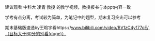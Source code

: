 建议观看 中科大 凌青 教授 的教学视频，教授板书与本ppt内容一致<br>

学考有点分离，考试较为简单，为笔记中的题型，期末复习突击可以参考<br>

期末基础版速通by王晗宇看https://www.bilibili.com/video/BV1zC4y177oE/,（目标大于60分的别看(doge)）
